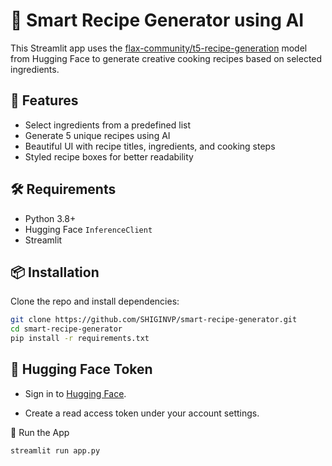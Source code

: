 # 🍳 Smart Recipe Generator using AI

This Streamlit app uses the [flax-community/t5-recipe-generation](https://huggingface.co/flax-community/t5-recipe-generation) model from Hugging Face to generate creative cooking recipes based on selected ingredients.

## 🚀 Features

- Select ingredients from a predefined list
- Generate 5 unique recipes using AI
- Beautiful UI with recipe titles, ingredients, and cooking steps
- Styled recipe boxes for better readability

## 🛠 Requirements

- Python 3.8+
- Hugging Face `InferenceClient`
- Streamlit

## 📦 Installation

Clone the repo and install dependencies:

```bash
git clone https://github.com/SHIGINVP/smart-recipe-generator.git
cd smart-recipe-generator
pip install -r requirements.txt
```


## 🔐 Hugging Face Token

- Sign in to [Hugging Face](https://huggingface.co/).

- Create a read access token under your account settings.


🚦 Run the App
```
streamlit run app.py
```
